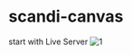 # scandi-canvas

start with Live Server
![1](https://user-images.githubusercontent.com/66990552/206861787-f9529670-de1c-4876-9ae3-049791f3c132.png)


